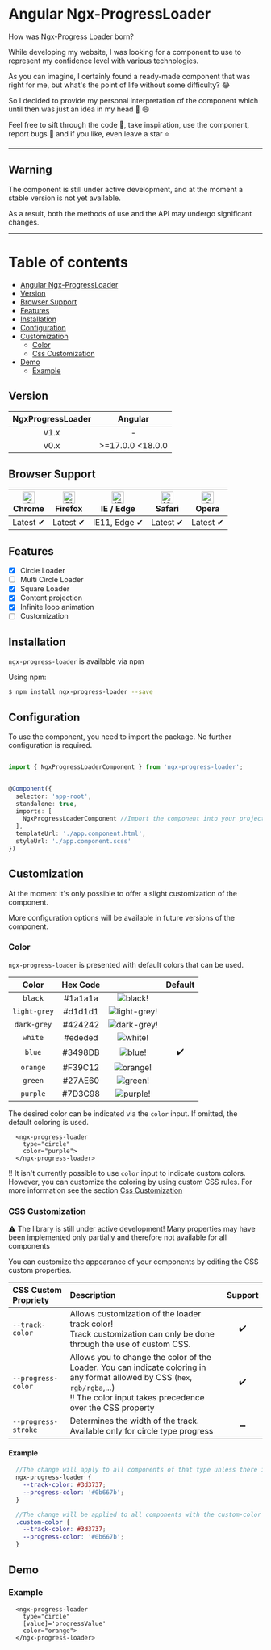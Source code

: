 # Angular Ngx-ProgressLoader

How was Ngx-Progress Loader born?

While developing my website, I was looking for a component to use to represent my confidence level with various technologies.

As you can imagine, I certainly found a ready-made component that was right for me, but what's the point of life without some difficulty? :joy:

So I decided to provide my personal interpretation of the component which until then was just an idea in my head :muscle: :smile:

Feel free to sift through the code :mag_right:, take inspiration, use the component, report bugs :bug: and if you like, even leave a star :star:

---

## Warning

The component is still under active development, and at the moment a stable version is not yet available.

As a result, both the methods of use and the API may undergo significant changes.

---

Table of contents
=================

- [Angular Ngx-ProgressLoader](#angular-ngx-progressloader)
- [Version](#version)
- [Browser Support](#browser-support)
- [Features](#features)
- [Installation](#installation)
- [Configuration](#configuration)
- [Customization](#customization)
  - [Color](#color)
  - [Css Customization](#css-customization)
- [Demo](#demo)
  - [Example](#example)

## Version

| NgxProgressLoader | Angular          |
|:-----------------:|:----------------:|
|       v1.x        |        -         |
|       v0.x        | >=17.0.0 <18.0.0 |

## Browser Support

| [<img src="https://raw.githubusercontent.com/alrra/browser-logos/master/src/chrome/chrome_48x48.png" alt="Chrome" width="24px" height="24px" />](http://godban.github.io/browsers-support-badges/)</br>Chrome | [<img src="https://raw.githubusercontent.com/alrra/browser-logos/master/src/firefox/firefox_48x48.png" alt="Firefox" width="24px" height="24px" />](http://godban.github.io/browsers-support-badges/)</br>Firefox | [<img src="https://raw.githubusercontent.com/alrra/browser-logos/master/src/edge/edge_48x48.png" alt="IE / Edge" width="24px" height="24px" />](http://godban.github.io/browsers-support-badges/)</br>IE / Edge | [<img src="https://raw.githubusercontent.com/alrra/browser-logos/master/src/safari-ios/safari-ios_48x48.png" alt="iOS Safari" width="24px" height="24px" />](http://godban.github.io/browsers-support-badges/)</br>Safari | [<img src="https://raw.githubusercontent.com/alrra/browser-logos/master/src/opera/opera_48x48.png" alt="Opera" width="24px" height="24px" />](http://godban.github.io/browsers-support-badges/)</br>Opera |
|---------------------------------------------------------------------------------------------------------------------------------------------------------------------------------------------------------------|-------------------------------------------------------------------------------------------------------------------------------------------------------------------------------------------------------------------|-----------------------------------------------------------------------------------------------------------------------------------------------------------------------------------------------------------------|---------------------------------------------------------------------------------------------------------------------------------------------------------------------------------------------------------------------------|-----------------------------------------------------------------------------------------------------------------------------------------------------------------------------------------------------------|
| Latest ✔                                                                                                                                                                                                      | Latest ✔                                                                                                                                                                                                          | IE11, Edge ✔                                                                                                                                                                                                    | Latest ✔                                                                                                                                                                                                                  | Latest ✔                                                                                                                                                                                                  |

## Features

- [x] Circle Loader
- [ ] Multi Circle Loader
- [x] Square Loader
- [x] Content projection
- [x] Infinite loop animation
- [ ] Customization

## Installation

`ngx-progress-loader` is available via npm

Using npm:

```bash
$ npm install ngx-progress-loader --save
```

## Configuration

To use the component, you need to import the package. No further configuration is required.

```typescript

import { NgxProgressLoaderComponent } from 'ngx-progress-loader';


@Component({
  selector: 'app-root',
  standalone: true,
  imports: [
    NgxProgressLoaderComponent //Import the component into your project
  ],
  templateUrl: './app.component.html',
  styleUrl: './app.component.scss'
})

```

## Customization

At the moment it's only possible to offer a slight customization of the component.

More configuration options will be available in future versions of the component.

### Color

`ngx-progress-loader` is presented with default colors that can be used.

|    Color     | Hex Code |                                                                      |      Default       |
|:------------:|:--------:|:--------------------------------------------------------------------:|:------------------:|
|   `black`    | #1a1a1a  |        ![black!](https://i.ibb.co/JqnC7cT/black.png "black")         |                    |
| `light-grey` | #d1d1d1  | ![light-grey!](https://i.ibb.co/WsCgMdc/light-grey.png "light-grey") |                    |
| `dark-grey`  | #424242  |  ![dark-grey!](https://i.ibb.co/ZJ8KBWt/dark-grey.png "dark-grey")   |                    |
|   `white`    | #ededed  |        ![white!](https://i.ibb.co/dkWDHJ6/white.png "white")         |                    |
|    `blue`    | #3498DB  |          ![blue!](https://i.ibb.co/LhByBcM/blue.png "blue")          | :heavy_check_mark: |
|   `orange`   | #F39C12  |       ![orange!](https://i.ibb.co/vJDzBCR/orange.png "orange")       |                    |
|   `green`    | #27AE60  |        ![green!](https://i.ibb.co/cDcJ1hw/green.png "green")         |                    |
|   `purple`   | #7D3C98  |       ![purple!](https://i.ibb.co/Hg6bjXS/purple.png "purple")       |                    |

The desired color can be indicated via the `color` input. If omitted, the default coloring is used.


```angular17html
  <ngx-progress-loader
    type="circle"
    color="purple">
  </ngx-progress-loader>
```

:bangbang: It isn't currently possible to use `color` input to indicate custom colors.
However, you can customize the coloring by using custom CSS rules. For more information see the section
[Css Customization](#css-customization)

### CSS Customization
:warning: The library is still under active development!
Many properties may have been implemented only partially and therefore not available for all components

You can customize the appearance of your components by editing the CSS custom properties.

| CSS Custom Propriety | Description                                                                                                                                                                                         |      Support       |
|:---------------------|:----------------------------------------------------------------------------------------------------------------------------------------------------------------------------------------------------|:------------------:|
| `--track-color`      | Allows customization of the loader track color!<br/>Track customization can only be done through the use of custom CSS.                                                                             | :heavy_check_mark: |
| `--progress-color`   | Allows you to change the color of the Loader. You can indicate coloring in any format allowed by CSS (`hex`, `rgb/rgba`,...)<br/> :bangbang: The color input takes precedence over the CSS property | :heavy_check_mark: |
| `--progress-stroke`  | Determines the width of the track.<br/>Available only for circle type progress                                                                                                                      | :heavy_minus_sign: |



#### Example

```scss
  //The change will apply to all components of that type unless there is a more specific rule
  ngx-progress-loader {
    --track-color: #3d3737;
    --progress-color: '#0b667b';
  }

  //The change will be applied to all components with the custom-color class
  .custom-color {
    --track-color: #3d3737;
    --progress-color: '#0b667b';
  }
```

## Demo

### Example

```angular17html
  <ngx-progress-loader
    type="circle"
    [value]='progressValue'
    color="orange">
  </ngx-progress-loader>
```
